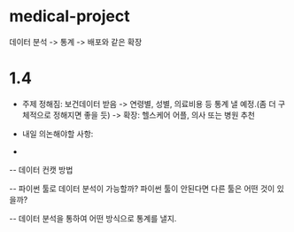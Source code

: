# medical-project
데이터 분석 -> 통계 -> 배포와 같은 확장

# 1.4
- 주제 정해짐: 보건데이터 받음 -> 연령별, 성별, 의료비용 등 통계 낼 예정.(좀 더 구체적으로 정해지면 좋을 듯) -> 확장: 헬스케어 어플, 의사 또는 병원 추천

- 내일 의논해야할 사항: 
- 
--  데이터 컨캣 방법

--  파이썬 툴로 데이터 분석이 가능할까? 파이썬 툴이 안된다면 다른 툴은 어떤 것이 있을까? 

--  데이터 분석을 통하여 어떤 방식으로 통계를 낼지.
